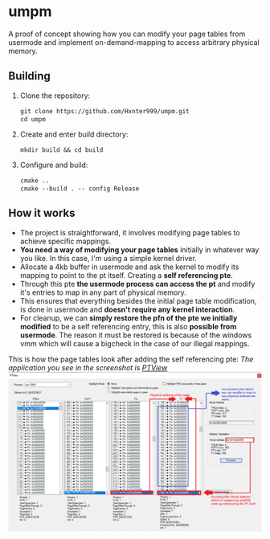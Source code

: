 # umpm
A proof of concept showing how you can modify your page tables from usermode and implement on-demand-mapping to access arbitrary physical memory.

## Building

1. Clone the repository:
   ```
   git clone https://github.com/Hxnter999/umpm.git
   cd umpm
   ```

2. Create and enter build directory:
   ```
   mkdir build && cd build
   ```

3. Configure and build:
   ```
   cmake ..
   cmake --build . -- config Release
   ```

## How it works
- The project is straightforward, it involves modifying page tables to achieve specific mappings. 
- **You need a way of modifying your page tables** initially in whatever way you like. In this case, I'm using a simple kernel driver. 
- Allocate a 4kb buffer in usermode and ask the kernel to modify its mapping to point to the pt itself. Creating a **self referencing pte**.
- Through this pte **the usermode process can access the pt** and modify it's entries to map in any part of physical memory.
- This ensures that everything besides the initial page table modification, is done in usermode and **doesn't require any kernel interaction**.
- For cleanup, we can **simply restore the pfn of the pte we initially modified** to be a self referencing entry, this is also **possible from usermode**. The reason it must be restored is because of the windows vmm which will cause a bigcheck in the case of our illegal mappings.

This is how the page tables look after adding the self referencing pte:
*The application you see in the screenshot is [PTView](https://github.com/VollRagm/PTView)*
![PTView](assets/ptview.png)
